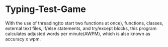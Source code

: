 # Typing-Test-Game
With the use of threading(to start two functions at once), functions, classes, external text files, if/else statements, and try/except blocks, this program calculates adjusted words per minute(AWPM), which is also known as accuracy x wpm.
